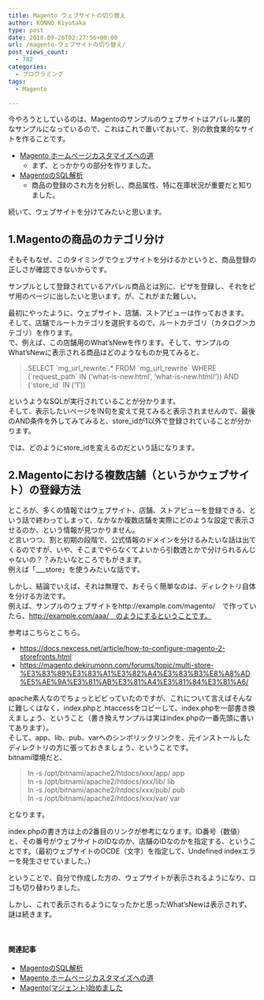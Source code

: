```yaml
---
title: Magento ウェブサイトの切り替え
author: KONNO Kiyotaka
type: post
date: 2018-09-26T02:27:56+00:00
url: /magento-ウェブサイトの切り替え/
post_views_count:
  - 782
categories:
  - プログラミング
tags:
  - Magento

---
```

今やろうとしているのは、Magentoのサンプルのウェブサイトはアパレル業的なサンプルになっているので、これはこれで置いておいて、別の飲食業的なサイトを作ることです。

  * <a href="https://www.programmers-office.ml/2018/09/22/magento-%E3%83%9B%E3%83%BC%E3%83%A0%E3%83%9A%E3%83%BC%E3%82%B8%E3%82%AB%E3%82%B9%E3%82%BF%E3%83%9E%E3%82%A4%E3%82%BA%E3%81%B8%E3%81%AE%E9%81%93/" target="_blank" rel="noopener">Magento ホームページカスタマイズへの道</a> 
      * まず、とっかかりの部分を作りました。
  * <a href="https://www.programmers-office.ml/2018/09/22/magento%E3%81%AEsql%E8%A7%A3%E6%9E%90/" target="_blank" rel="noopener">MagentoのSQL解析</a> 
      * 商品の登録のされ方を分析し、商品属性、特に在庫状況が重要だと知りました。

続いて、ウェブサイトを分けてみたいと思います。

## 1.Magentoの商品のカテゴリ分け

そもそもなぜ、このタイミングでウェブサイトを分けるかというと、商品登録の正しさが確認できないからです。

サンプルとして登録されているアパレル商品とは別に、ピザを登録し、それをピザ用のページに出したいと思います。が、これがまた難しい。

最初にやったように、ウェブサイト、店舗、ストアビューは作っておきます。  
そして、店舗でルートカテゴリを選択するので、ルートカテゴリ（カタログ＞カテゴリ）を作ります。  
で、例えば、この店舗用のWhat&#8217;sNewを作ります。そして、サンプルのWhat&#8217;sNewに表示される商品はどのようなものか見てみると、

> SELECT \`mg\_url\_rewrite\`.* FROM \`mg\_url\_rewrite\` WHERE (\`request\_path\` IN (&#8216;what-is-new.html&#8217;, &#8216;what-is-new.html/&#8217;)) AND (\`store\_id\` IN (&#8216;1&#8217;))

というようなSQLが実行されていることが分かります。  
そして、表示したいページをIN句を変えて見てみると表示されませんので、最後のAND条件を外してみてみると、store_idが1以外で登録されていることが分かります。

では、どのようにstore_idを変えるのだという話になります。

## 2.Magentoにおける複数店舗（というかウェブサイト）の登録方法

ところが、多くの情報ではウェブサイト、店舗、ストアビューを登録できる、という話で終わってしまって、なかなか複数店舗を実際にどのような設定で表示させるのか、という情報が見つかりません。  
と言いつつ、割と初期の段階で、公式情報のドメインを分けるみたいな話は出てくるのですが、いや、そこまでやらなくてよいから引数透とかで分けられるんじゃないの？？みたいなところでもがきます。  
例えば「\___store」を使うみたいな話です。

しかし、結論でいえば、それは無理で、おそらく簡単なのは、ディレクトリ自体を分ける方法です。  
例えば、サンプルのウェブサイトをhttp://example.com/magento/　で作っていたら、http://example.com/aaa/　のようにするということです。

参考はこちらとこちら。

  * <a title="https://docs.nexcess.net/article/how-to-configure-magento-2-storefronts.html" href="https://docs.nexcess.net/article/how-to-configure-magento-2-storefronts.html" target="_blank" rel="noopener">https://docs.nexcess.net/article/how-to-configure-magento-2-storefronts.html</a>
  * <a title="https://magento.dekirumonn.com/forums/topic/multi-store-%E3%83%89%E3%83%A1%E3%82%A4%E3%83%B3%E8%A8%AD%E5%AE%9A%E3%81%AB%E3%81%A4%E3%81%84%E3%81%A6/" href="https://magento.dekirumonn.com/forums/topic/multi-store-%E3%83%89%E3%83%A1%E3%82%A4%E3%83%B3%E8%A8%AD%E5%AE%9A%E3%81%AB%E3%81%A4%E3%81%84%E3%81%A6/" target="_blank" rel="noopener">https://magento.dekirumonn.com/forums/topic/multi-store-%E3%83%89%E3%83%A1%E3%82%A4%E3%83%B3%E8%A8%AD%E5%AE%9A%E3%81%AB%E3%81%A4%E3%81%84%E3%81%A6/</a>

apache素人なのでちょっとビビっていたのですが、これについて言えばそんなに難しくはなく、index.phpと.htaccessをコピーして、index.phpを一部書き換えましょう、ということ（書き換えサンプルは実はindex.phpの一番先頭に書いてあります）。  
そして、app、lib、pub、varへのシンボリックリンクを、元インストールしたディレクトリの方に張っておきましょう、ということです。  
bitnami環境だと、

> ln -s /opt/bitnami/apache2/htdocs/xxx/app/ app  
> ln -s /opt/bitnami/apache2/htdocs/xxx/lib/ lib  
> ln -s /opt/bitnami/apache2/htdocs/xxx/pub/ pub  
> ln -s /opt/bitnami/apache2/htdocs/xxx/var/ var

となります。

index.phpの書き方は上の2番目のリンクが参考になります。ID番号（数値）と、その番号がウェブサイトのIDなのか、店舗のIDなのかを指定する、ということです。（最初ウェブサイトのOCDE（文字）を指定して、Undefined indexエラーを発生させていました。）

ということで、自分で作成した方の、ウェブサイトが表示されるようになり、ロゴも切り替わりました。

しかし、これで表示されるようになったかと思ったWhat&#8217;sNewは表示されず、謎は続きます。

&nbsp;

#### 関連記事

  * <a href="https://www.programmers-office.ml/2018/09/22/magento%E3%81%AEsql%E8%A7%A3%E6%9E%90/" target="_blank" rel="noopener">MagentoのSQL解析</a>
  * [Magento ホームページカスタマイズへの道][1]
  * [Magento(マジェント)始めました][2]

 [1]: https://www.programmers-office.ml/2018/09/22/magento-%e3%83%9b%e3%83%bc%e3%83%a0%e3%83%9a%e3%83%bc%e3%82%b8%e3%82%ab%e3%82%b9%e3%82%bf%e3%83%9e%e3%82%a4%e3%82%ba%e3%81%b8%e3%81%ae%e9%81%93/
 [2]: https://www.programmers-office.ml/2018/09/17/magento%e3%83%9e%e3%82%b8%e3%82%a7%e3%83%b3%e3%83%88%e5%a7%8b%e3%82%81%e3%81%be%e3%81%97%e3%81%9f/